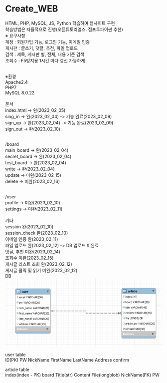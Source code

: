# Create_WEB

HTML, PHP, MySQL, JS, Python 학습하여 웹사이트 구현<br/>
학습방법은 자율적으로 진행(오픈튜토리얼스. 점프투파이썬 추천)<br/>
※ 요구사항<br/>
  계정 : 회원가입 기능,   로그인 기능,  이메일 인증 <br/>
  게시판 : 글쓰기, 댓글, 추천, 파일 업로드<br/>
  검색 : 제목, 게시판 별, 전체, 내용 기준 검색<br/>
  조회수 : F5방지용 1시간 마다 갱신 가능하게<br/><br/>

※환경<br/>
Apache2.4<br/>
PHP7<br/>
MySQL 8.0.22<br/>
<br/>
문서<br/>
index.html -> 완(2023_02_05)<br/>
sing_in    -> 완(2023_02_04) -> 기능 완료(2023_02_09)<br/>
sign_up    -> 완(2023_02_04) -> 기능 완료(2023_02_09)<br/>
sign_out   -> 완(2023_02_10)<br/><br/>

/board<br/>
main_board    -> 완(2023_02_04)<br/>
secret_board  -> 완(2023_02_04)<br/>
test_board    -> 완(2023_02_04)<br/>
write         -> 완(2023_02_04)<br/>
update        -> 미완(2023_02_15)<br/>
delete        -> 미완(2023_02_16)<br/><br/>

/user<br/>
profile       -> 미완(2023_02_10)<br/>
settings      -> 미완(2023_02_11)<br/>
<br/>
기타<br/>
session 완(2023_02_10)<br/>
session_check 완(2023_02_10)<br/>
이메일 인증 완(2023_02_11)<br/>
파일 업로드 완(2023_02_12) -> DB 업로드 미완료<br/>
댓글, 추천 미완(2023_02_14)<br/>
조회수 미완(2023_02_15)<br/>
게시글 리스트 조회 완(2023_02_12)<br/>
게시글 클릭 및 읽기 미완(2023_02_12)<br/>
DB<br/>
<img src=image/1.png>

user table<br/>
ID(PK) PW NickName FirstName LastName Address confirm<br/>

article table<br/>
index(index - PK) board Title(str) Content File(longblob)  NickName(FK) PW<br/><br/>
<!--대용량 데이터 업로드 https://anotherspringfield.tistory.com/100-->



